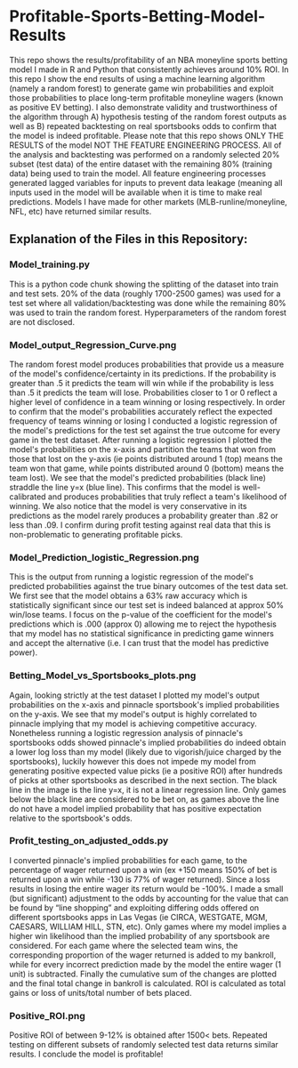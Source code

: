 # Profitable-Sports-Betting-Model-Results
This repo shows the results/profitability of an NBA moneyline sports betting model I made in R and Python that consistently achieves around 10% ROI. In this repo I show the end results of using a machine learning algorithm (namely a random forest) to generate game win probabilities and exploit those probabilities to place long-term profitable moneyline wagers (known as positive EV betting). I also demonstrate validity and trustworthiness of the algorithm through A) hypothesis testing of the random forest outputs as well as B) repeated backtesting on real sportsbooks odds to confirm that the model is indeed profitable. Please note that this repo shows ONLY THE RESULTS of the model NOT THE FEATURE ENGINEERING PROCESS. All of the analysis and backtesting was performed on a randomly selected 20% subset (test data) of the entire dataset with the remaining 80% (training data) being used to train the model. All feature engineering processes generated lagged variables for inputs to prevent data leakage (meaning all inputs used in the model will be available when it is time to make real predictions. Models I have made for other markets (MLB-runline/moneyline, NFL, etc) have returned similar results.  

## Explanation of the Files in this Repository:

### Model_training.py
This is a python code chunk showing the splitting of the dataset into train and test sets. 20% of the data (roughly 1700-2500 games) was used for a test set where all validation/backtesting was done while the remaining 80% was used to train the random forest. Hyperparameters of the random forest are not disclosed. 


### Model_output_Regression_Curve.png
The random forest model produces probabilities that provide us a measure of the model's confidence/certainty in its predictions. If the probability is greater than .5 it predicts the team will win while if the probability is less than .5 it predicts the team will lose. Probabilities closer to 1 or 0 reflect a higher level of confidence in a team winning or losing respectively. In order to confirm that the model's probabilities accurately reflect the expected frequency of teams winning or losing I conducted a logistic regression of the model's predictions for the test set against the true outcome for every game in the test dataset. After running a logistic regression I plotted the model's probabilities on the x-axis and partition the teams that won from those that lost on the y-axis (ie points distributed around 1 (top) means the team won that game, while points distributed around 0 (bottom) means the team lost). We see that the model's predicted probabilities (black line) straddle the line y=x (blue line). This confirms that the model is well-calibrated and produces probabilities that truly reflect a team's likelihood of winning. We also notice that the model is very conservative in its predictions as the model rarely produces a probability greater than .82 or less than .09. I confirm during profit testing against real data that this is non-problematic to generating profitable picks. 


### Model_Prediction_logistic_Regression.png
This is the output from running a logistic regression of the model's predicted probabilities against the true binary outcomes of the test data set. We first see that the model obtains a 63% raw accuracy which is statistically significant since our test set is indeed balanced at approx 50% win/lose teams. I focus on the p-value of the coefficient for the model's predictions which is .000 (approx 0) allowing me to reject the hypothesis that my model has no statistical significance in predicting game winners and accept the alternative (i.e. I can trust that the model has predictive power).  

### Betting_Model_vs_Sportsbooks_plots.png
Again, looking strictly at the test dataset I plotted my model's output probabilities on the x-axis and pinnacle sportsbook's implied probabilities on the y-axis. We see that my model's output is highly correlated to pinnacle implying that my model is achieving competitive accuracy. Nonetheless running a logistic regression analysis of pinnacle's sportsbooks odds showed pinnacle's implied probabilities do indeed obtain a lower log loss than my model (likely due to vigorish/juice charged by the sportsbooks), luckily however this does not impede my model from generating positive expected value picks (ie a positive ROI) after hundreds of picks at other sportsbooks as described in the next section. The black line in the image is the line y=x, it is not a linear regression line. Only games below the black line are considered to be bet on, as games above the line do not have a model implied probability that has positive expectation relative to the sportsbook's odds. 

### Profit_testing_on_adjusted_odds.py
I converted pinnacle's implied probabilities for each game, to the percentage of wager returned upon a win (ex +150 means 150% of bet is returned upon a win while -130 is 77% of wager returned). Since a loss results in losing the entire wager its return would be -100%. I made a small (but significant) adjustment to the odds by accounting for the value that can be found by “line shopping” and exploiting differing odds offered on different sportsbooks apps in Las Vegas (ie CIRCA, WESTGATE, MGM, CAESARS, WILLIAM HILL, STN, etc). Only games where my model implies a higher win likelihood than the implied probability of any sportsbook are considered. For each game where the selected team wins, the corresponding proportion of the wager returned is added to my bankroll, while for every incorrect prediction made by the model the entire wager (1 unit) is subtracted. Finally the cumulative sum of the changes are plotted and the final total change in bankroll is calculated. ROI is calculated as total gains or loss of units/total number of bets placed. 

### Positive_ROI.png
Positive ROI of between 9-12% is obtained after 1500< bets. Repeated testing on different subsets of randomly selected test data returns similar results. I conclude the model is profitable!

